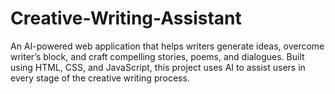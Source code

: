# Creative-Writing-Assistant
An AI-powered web application that helps writers generate ideas, overcome writer’s block, and craft compelling stories, poems, and dialogues. Built using HTML, CSS, and JavaScript, this project uses AI to assist users in every stage of the creative writing process.

